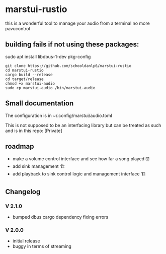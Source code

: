 # marstui-rustio
this is a wonderful tool to manage your audio from a terminal no more pavucontrol


## building fails if not using these packages:
sudo apt install libdbus-1-dev pkg-config


```
git clone https://github.com/schooldanlp6/marstui-rustio
cd marstui-rustio
cargo build --release
cd target/release
chmod +x marstui-audio
sudo cp marstui-audio /bin/marstui-audio
```
## Small documentation
The configuration is in ~/.config/marstui/audio.toml

This is not supposed to be an interfacing library but can be treated as such and is in this repo: [Private]

## roadmap
- make a volume control interface and see how far a song played ☑️
- add sink management 🏗️
- add playback to sink control logic and management interface 🏗️

## Changelog
### V 2.1.0
- bumped dbus cargo dependency fixing errors

### V 2.0.0
- initial release
- buggy in terms of streaming
